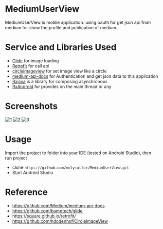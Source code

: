 # MediumUserView
MediumUserView is moblie application. using oauth for get json api from medium for show the profile and publication of medium.

# Service and Libraries Used
* [Glide](https://github.com/bumptech/glide) for image loading
* [Retrofit](https://square.github.io/retrofit/) for call api
* [circleimageview](https://github.com/hdodenhof/CircleImageView) for set image view like a circle
* [medium-api-docs](https://github.com/Medium/medium-api-docs) for Authentication and get json data to this application
* [Rxjava](https://github.com/ReactiveX/RxJava) is a library for composing asynchronous
* [RxAndroid](https://github.com/ReactiveX/RxAndroid) for provides on the main thread or any

# Screenshots
![1](https://user-images.githubusercontent.com/40534697/50953663-b1d3eb80-14e6-11e9-8f3a-dd3756c720bd.PNG)
![2](https://user-images.githubusercontent.com/40534697/50953675-b7313600-14e6-11e9-88f8-df7f6b2ec4f9.PNG)
![3](https://user-images.githubusercontent.com/40534697/50953683-bd271700-14e6-11e9-96d1-0bab0706f290.PNG)

# Usage
Import the project to folder into your IDE (tested on Android Studio), then run project
* clone `https://github.com/molysulfur/MediumUserView.git`
* Start Android Studio

# Reference
* https://github.com/Medium/medium-api-docs
* https://github.com/bumptech/glide
* https://square.github.io/retrofit/
* https://github.com/hdodenhof/CircleImageView
